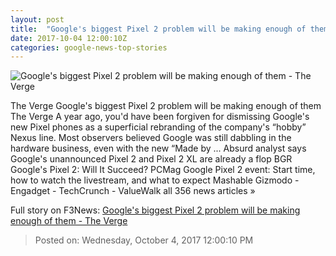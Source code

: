 ```yaml
---
layout: post
title:  "Google's biggest Pixel 2 problem will be making enough of them - The Verge"
date: 2017-10-04 12:00:10Z
categories: google-news-top-stories
---
```


![Google's biggest Pixel 2 problem will be making enough of them - The Verge](https://cdn0.vox-cdn.com/thumbor/DZ7xTes5Tejs2c6HxVg2WB4Ytls=/0x176:3000x1747/fit-in/1200x630/cdn0.vox-cdn.com/uploads/chorus_asset/file/9375785/Untitled_1.jpg)

The Verge Google's biggest Pixel 2 problem will be making enough of them The Verge A year ago, you'd have been forgiven for dismissing Google's new Pixel phones as a superficial rebranding of the company's “hobby” Nexus line. Most observers believed Google was still dabbling in the hardware business, even with the new “Made by ... Absurd analyst says Google's unannounced Pixel 2 and Pixel 2 XL are already a flop BGR Google's Pixel 2: Will It Succeed? PCMag Google Pixel 2 event: Start time, how to watch the livestream, and what to expect Mashable Gizmodo - Engadget - TechCrunch - ValueWalk all 356 news articles »


Full story on F3News: [Google's biggest Pixel 2 problem will be making enough of them - The Verge](http://www.f3nws.com/n/UXAGmH)

> Posted on: Wednesday, October 4, 2017 12:00:10 PM
